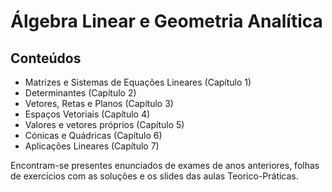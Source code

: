 # Álgebra Linear e Geometria Analítica
## Conteúdos
- Matrizes e Sistemas de Equações Lineares (Capítulo 1)
- Determinantes (Capítulo 2)
- Vetores, Retas e Planos (Capítulo 3)
- Espaços Vetoriais (Capítulo 4)
- Valores e vetores próprios (Capítulo 5)
- Cónicas e Quádricas (Capítulo 6)
- Aplicações Lineares (Capítulo 7)<br />

Encontram-se presentes enunciados de exames de anos anteriores, folhas de exercícios com as soluções e os slides das aulas Teorico-Práticas.
